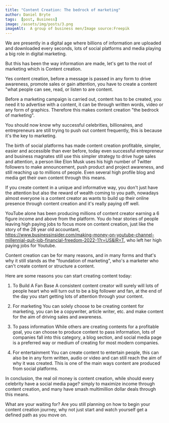 ```yaml
---
title: "Content Creation: The bedrock of marketing"
author: Daniel Bryte
tags:  [post, Business]
image: /assets/img/posts/3.png
imageAlt:  A group of business men/Image source:Freepik
---
```



We are presently in a digital age where billions of information are uploaded and downloaded every seconds, lots of social platforms and media playing a big role in digital marketing. 

But this has been the way information are made, let's get to the root of marketing which is Content creation.

Yes content creation, before a message is passed in any form to drive awareness,  promote sales or gain attention, you have to create a content "what people can see, read, or listen to are content.

Before a marketing campaign is carried out, content has to be created, you need it to advertise with a content, it can be through written words, video or any form of graphics. Therefore this makes content creation "the bedrock of marketing".

You should now know why successful celebrities, billionaires, and entrepreneurs are still trying to push out content frequently, this is because it's the key to marketing.

The birth of social platforms has made content creation profitable, simpler, easier and accessible than ever before, today even successful entrepreneur and business magnates still use this simpler strategy to drive huge sales and attention, a person like Elon Musk uses his high number of Twitter followers to make announcement, push product and project awareness, and still reaching up to millions of people. Even several high profile blog and media get their own content through this means.


If you create content in a unique and informative way, you don't just have the attention but also the reward of wealth coming to you path, nowadays almost everyone is a content creator as wants to build up their online presence through content creation and it's really paying off well.

YouTube alone has been producing millions of content creator earning a 6 figure income and above from the platform. You do hear stories of people leaving high paying jobs to focus more on content creation, just like the story of the 28 year old accountant,
 https://www.businessinsider.com/making-money-on-youtube-channel-millennial-quit-job-financial-freedom-2022-1?r=US&IR=T, who left her high paying jobs for Youtube.

Content creation can be for many reasons, and in many forms and that's why it still stands as the "foundation of marketing", who's a marketer who can't create content or structure a content.

Here are some reasons you can start creating content today:

1. To Build A Fan Base
A consistent content creator will surely will lots of people heart who will turn out to be a big follower and fan, at the end of the day you start getting lots of attention through your content.


2. For marketing
You can solely choose to be creating content for marketing, you can be a copywriter, article writer, etc. and make content for the aim of driving sales and awareness.

3. To pass information
While others are creating contents for a profitable goal, you can choose to produce content to pass information, lots of companies fall into this category, a blog section, and social media page is a preferred way or medium of creating for most modern companies.

4. For entertainment
You can create content to entertain people, this can also be in any form written, audio or video and can still reach the aim of why it was created. This is one of the main ways content are produced from social platforms.


In conclusion, the real oil money is content creation, while should every celebrity have a social media page? simply to maximize income through content creation, and many have smash multimillion dollar deals through this means.

What are your waiting for? Are you still planning on how to begin your content creation journey, why not just start and watch yourself get a defined path as you move on.


<!--EndFragment-->


